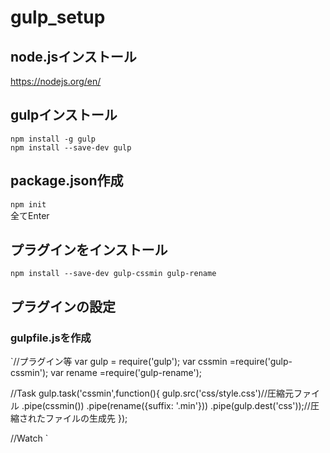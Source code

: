 # gulp_setup

## node.jsインストール
https://nodejs.org/en/

## gulpインストール
`npm install -g gulp`  
`npm install --save-dev gulp`

## package.json作成
`npm init`  
全てEnter

## プラグインをインストール
`npm install --save-dev gulp-cssmin gulp-rename`

## プラグインの設定
### gulpfile.jsを作成
`//プラグイン等
var gulp = require('gulp');
var cssmin =require('gulp-cssmin');
var rename =require('gulp-rename');

//Task
gulp.task('cssmin',function(){
	gulp.src('css/style.css')//圧縮元ファイル
	.pipe(cssmin())
	.pipe(rename({suffix: '.min'}))
	.pipe(gulp.dest('css'));//圧縮されたファイルの生成先
});

//Watch
`
